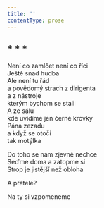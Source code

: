 ```yaml
---
title: ''
contentType: prose
---
```


## \* \* \*

Není co zamlčet není co říci  
Ještě snad hudba  
Ale není tu řád  
a povědomý strach z dirigenta  
a z nástroje  
kterým bychom se stali  
A ze sálu  
kde uvidíme jen černé krovky  
Pána zezadu  
a když se otočí  
tak motýlka

Do toho se nám zjevně nechce  
Seďme doma a zatopme si  
Strop je jistější než obloha

A přátelé?

Na ty si vzpomeneme
